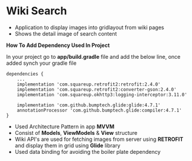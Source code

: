 # Wiki Search
- Application to display images into gridlayout from wiki pages
- Shows the detail image of search content

**How To Add Dependency Used In Project**

In your project go to **app/build.gradle** file and
add the below line, once added synch your gradle file

```
dependencies {
    ...
    implementation 'com.squareup.retrofit2:retrofit:2.4.0'
    implementation 'com.squareup.retrofit2:converter-gson:2.4.0'
    implementation 'com.squareup.okhttp3:logging-interceptor:3.11.0'
    
    implementation 'com.github.bumptech.glide:glide:4.7.1'
    annotationProcessor 'com.github.bumptech.glide:compiler:4.7.1'
}
```

- Used Architecture Pattern in app **MVVM**
- Consist of **Models**, **ViewModels** & **View** structure
- Wiki API's are used for fetching images from server using **RETROFIT** and display them in grid
using **Glide** library
- Used data binding for avoiding the boiler plate dependency 
